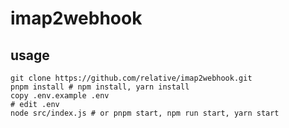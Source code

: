 # imap2webhook

## usage

```shell
git clone https://github.com/relative/imap2webhook.git
pnpm install # npm install, yarn install
copy .env.example .env
# edit .env
node src/index.js # or pnpm start, npm run start, yarn start
```
